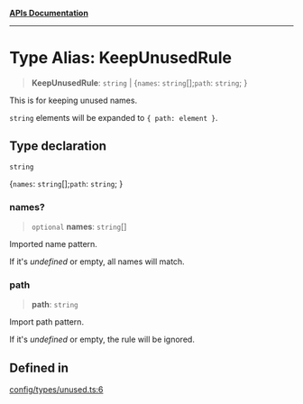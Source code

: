 [**APIs Documentation**](../README.md)

***

# Type Alias: KeepUnusedRule

> **KeepUnusedRule**: `string` \| \{`names`: `string`[];`path`: `string`; \}

This is for keeping unused names.

`string` elements will be expanded to `{ path: element }`.

## Type declaration

`string`

\{`names`: `string`[];`path`: `string`; \}

### names?

> `optional` **names**: `string`[]

Imported name pattern.

If it's _undefined_ or empty, all names will match.

### path

> **path**: `string`

Import path pattern.

If it's _undefined_ or empty, the rule will be ignored.

## Defined in

[config/types/unused.ts:6](https://github.com/daidodo/format-imports/blob/e188bc4272dba9eddc624b65cf812895c79fd423/src/lib/config/types/unused.ts#L6)
